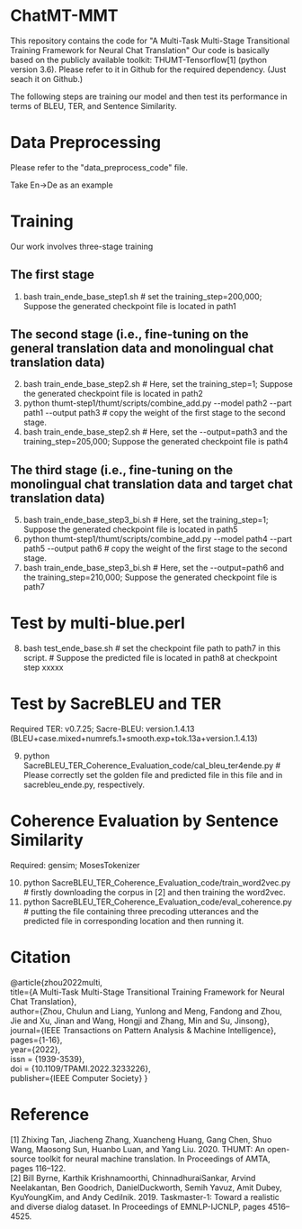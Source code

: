 
# ChatMT-MMT
This repository contains the code for "A Multi-Task Multi-Stage Transitional Training Framework for Neural Chat Translation"
Our code is basically based on the publicly available toolkit: THUMT-Tensorflow[1] (python version 3.6). Please refer to it in Github for the required dependency. (Just seach it on Github.)

The following steps are training our model and then test its performance in terms of BLEU, TER, and Sentence Similarity.

# Data Preprocessing
Please refer to the "data_preprocess_code" file.

Take En->De as an example
# Training

Our work involves three-stage training
## The first stage
1) bash train_ende_base_step1.sh # set the training_step=200,000; Suppose the generated checkpoint file is located in path1

## The second stage (i.e., fine-tuning on the general translation data and monolingual chat translation data)
2) bash train_ende_base_step2.sh # Here, set the training_step=1; Suppose the generated checkpoint file is located in path2
3) python thumt-step1/thumt/scripts/combine_add.py --model path2 --part path1 --output path3  # copy the weight of the first stage to the second stage.
4) bash train_ende_base_step2.sh # Here, set the --output=path3 and the training_step=205,000; Suppose the generated checkpoint file is path4


## The third stage (i.e., fine-tuning on the monolingual chat translation data and target chat translation data)
5) bash train_ende_base_step3_bi.sh # Here, set the training_step=1; Suppose the generated checkpoint file is located in path5
6) python thumt-step1/thumt/scripts/combine_add.py --model path4 --part path5 --output path6  # copy the weight of the first stage to the second stage.
7) bash train_ende_base_step3_bi.sh # Here, set the --output=path6 and the training_step=210,000; Suppose the generated checkpoint file is path7


# Test by multi-blue.perl
8) bash test_ende_base.sh # set the checkpoint file path to path7 in this script. # Suppose the predicted file is located in path8 at checkpoint step xxxxx

# Test by SacreBLEU and TER
Required TER: v0.7.25; Sacre-BLEU: version.1.4.13 (BLEU+case.mixed+numrefs.1+smooth.exp+tok.13a+version.1.4.13)

9) python SacreBLEU_TER_Coherence_Evaluation_code/cal_bleu_ter4ende.py # Please correctly set the golden file and predicted file in this file and in sacrebleu_ende.py, respectively.


# Coherence Evaluation by Sentence Similarity
Required: gensim; MosesTokenizer

10) python SacreBLEU_TER_Coherence_Evaluation_code/train_word2vec.py # firstly downloading the corpus in [2] and then training the word2vec.
11) python SacreBLEU_TER_Coherence_Evaluation_code/eval_coherence.py # putting the file containing three precoding utterances and the predicted file in corresponding location and then running it.


# Citation
@article{zhou2022multi,  
  title={A Multi-Task Multi-Stage Transitional Training Framework for Neural Chat Translation},  
  author={Zhou, Chulun and Liang, Yunlong and Meng, Fandong and Zhou, Jie and Xu, Jinan and Wang, Hongji and Zhang, Min and Su, Jinsong},  
  journal={IEEE Transactions on Pattern Analysis \& Machine Intelligence},  
  pages={1-16},  
  year={2022},  
  issn = {1939-3539},  
  doi = {10.1109/TPAMI.2022.3233226},  
  publisher={IEEE Computer Society}
}



# Reference
[1] Zhixing Tan, Jiacheng Zhang, Xuancheng Huang, Gang Chen, Shuo Wang, Maosong Sun, Huanbo Luan, and Yang Liu. 2020. THUMT: An open-source toolkit for neural machine translation. In Proceedings of AMTA, pages 116–122.  
[2] Bill Byrne, Karthik Krishnamoorthi, ChinnadhuraiSankar, Arvind Neelakantan, Ben Goodrich, DanielDuckworth, Semih Yavuz, Amit Dubey, KyuYoungKim, and Andy Cedilnik. 2019. Taskmaster-1: Toward a realistic and diverse dialog dataset. In Proceedings of EMNLP-IJCNLP, pages 4516–4525.
